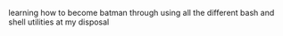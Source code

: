 learning how to become batman through using all the different bash and shell utilities at my disposal

